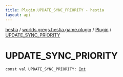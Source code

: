 ```yaml
---
title: Plugin.UPDATE_SYNC_PRIORITY - hestia
layout: api
---
```


<div class='api-docs-breadcrumbs'><a href="../../index.html">hestia</a> / <a href="../index.html">worlds.gregs.hestia.game.plugin</a> / <a href="index.html">Plugin</a> / <a href="./-u-p-d-a-t-e_-s-y-n-c_-p-r-i-o-r-i-t-y.html">UPDATE_SYNC_PRIORITY</a></div>

# UPDATE_SYNC_PRIORITY

<div class="signature"><code><span class="keyword">const</span> <span class="keyword">val </span><span class="identifier">UPDATE_SYNC_PRIORITY</span><span class="symbol">: </span><a href="https://kotlinlang.org/api/latest/jvm/stdlib/kotlin/-int/index.html"><span class="identifier">Int</span></a></code></div>
